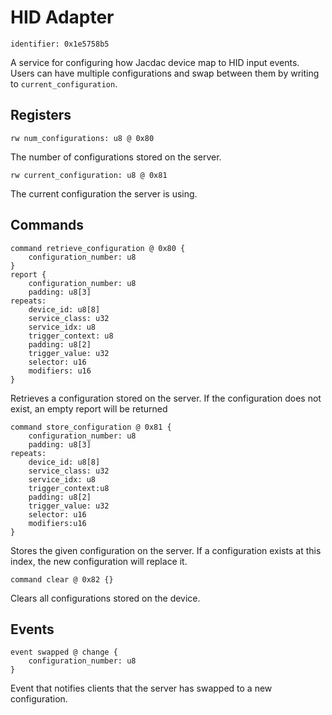 # HID Adapter

    identifier: 0x1e5758b5
    
A service for configuring how Jacdac device map to HID input events. Users can have multiple configurations and swap between them by writing to `current_configuration`.

## Registers

    rw num_configurations: u8 @ 0x80
    
The number of configurations stored on the server.

    rw current_configuration: u8 @ 0x81

The current configuration the server is using.

## Commands

    command retrieve_configuration @ 0x80 {
        configuration_number: u8
    }
    report {
        configuration_number: u8
        padding: u8[3]
    repeats:
        device_id: u8[8]
        service_class: u32
        service_idx: u8
        trigger_context: u8
        padding: u8[2]
        trigger_value: u32
        selector: u16
        modifiers: u16
    }
    
Retrieves a configuration stored on the server. If the configuration does not exist, an empty report will be returned

    command store_configuration @ 0x81 {
        configuration_number: u8
        padding: u8[3]
    repeats:
        device_id: u8[8]
        service_class: u32
        service_idx: u8
        trigger_context:u8
        padding: u8[2]
        trigger_value: u32
        selector: u16
        modifiers:u16
    }
Stores the given configuration on the server. If a configuration exists at this index, the new configuration will replace it.

    command clear @ 0x82 {}
Clears all configurations stored on the device.

## Events

    event swapped @ change { 
        configuration_number: u8
    }
    
Event that notifies clients that the server has swapped to a new configuration.

